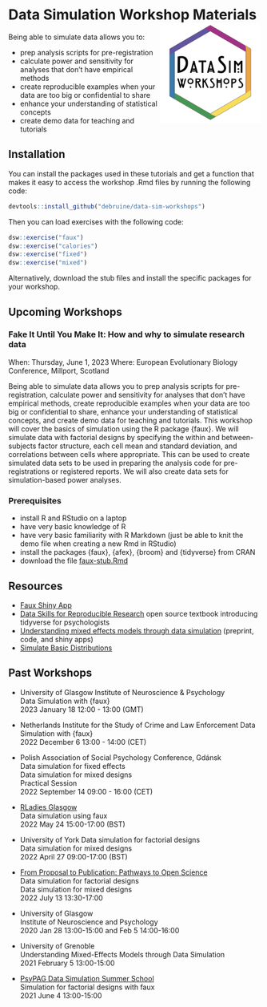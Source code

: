 
# Data Simulation Workshop Materials <img src="man/figures/logo.png" style="float:right; width:200px;" />

Being able to simulate data allows you to:

- prep analysis scripts for pre-registration
- calculate power and sensitivity for analyses that don’t have empirical
  methods
- create reproducible examples when your data are too big or
  confidential to share
- enhance your understanding of statistical concepts
- create demo data for teaching and tutorials

## Installation

You can install the packages used in these tutorials and get a function
that makes it easy to access the workshop .Rmd files by running the
following code:

``` r
devtools::install_github("debruine/data-sim-workshops")
```

Then you can load exercises with the following code:

``` r
dsw::exercise("faux")
dsw::exercise("calories")
dsw::exercise("fixed")
dsw::exercise("mixed")
```

Alternatively, download the stub files and install the specific packages
for your workshop.

## Upcoming Workshops

### Fake It Until You Make It: How and why to simulate research data

When: Thursday, June 1, 2023 Where: European Evolutionary Biology
Conference, Millport, Scotland

Being able to simulate data allows you to prep analysis scripts for
pre-registration, calculate power and sensitivity for analyses that
don’t have empirical methods, create reproducible examples when your
data are too big or confidential to share, enhance your understanding of
statistical concepts, and create demo data for teaching and tutorials.
This workshop will cover the basics of simulation using the R package
{faux}. We will simulate data with factorial designs by specifying the
within and between-subjects factor structure, each cell mean and
standard deviation, and correlations between cells where appropriate.
This can be used to create simulated data sets to be used in preparing
the analysis code for pre-registrations or registered reports. We will
also create data sets for simulation-based power analyses.

### Prerequisites

- install R and RStudio on a laptop
- have very basic knowledge of R
- have very basic familiarity with R Markdown (just be able to knit the
  demo file when creating a new Rmd in RStudio)
- install the packages {faux}, {afex}, {broom} and {tidyverse} from CRAN
- download the file
  [faux-stub.Rmd](https://raw.githubusercontent.com/debruine/data-sim-workshops/master/inst/stubs/faux-stub.Rmd)

<!--
### Data Simulation with {faux}

When: Wednesday, January 18 12:00 - 13:00 (GMT)  
Where: Methods & MetaScience, University of Glasgow

This session will cover the basics of simulation using {faux}. We will simulate data with factorial designs by specifying the within and between-subjects factor structure, each cell mean and standard deviation, and correlations between cells where appropriate. This can be used to create simulated data sets to be used in preparing the analysis code for pre-registrations or registered reports. We will also create data sets for simulation-based power analyses. Students will need to have very basic knowledge of R and R Markdown, and have installed {faux}, {afex}, {broom} and {tidyverse}.

#### Prep

* Install R packages from CRAN: `tidyverse`, `afex`, `faux`, and `broom`
* Download files:  [faux-stub.Rmd](https://raw.githubusercontent.com/debruine/data-sim-workshops/master/inst/stubs/faux-stub.Rmd)


### Data simulation for mixed designs

This session will cover simulating data for a mixed design, where trials are crossed with subjects. We will learn how to analyse this using {lme4}, with a focus on understanding how the simulation parameters correspond to the output. Finally, we will learn how to use simulation to calculate power. Students will need to have basic knowledge of R and R Markdown, some familiarity with mixed designs (even if they don't currently analyse them with mixed models) and have installed {faux}, {afex}, {tidyverse}, and {lme4}.

#### Prep

* Install R packages from CRAN: `tidyverse`, `afex`, `lme4`, `broom`, `broom.mixed`, `faux`
* Download files: [mixed-stub.Rmd](https://raw.githubusercontent.com/debruine/data-sim-workshops/master/inst/stubs/mixed-stub.Rmd)
-->

## Resources

- [Faux Shiny App](https://shiny.psy.gla.ac.uk/debruine/fauxapp/)
- [Data Skills for Reproducible
  Research](https://psyteachr.github.io/reprores/) open source textbook
  introducing tidyverse for psychologists
- [Understanding mixed effects models through data
  simulation](https://osf.io/3cz2e/) (preprint, code, and shiny apps)
- [Simulate Basic
  Distributions](https://shiny.psy.gla.ac.uk/debruine/simulate/)

## Past Workshops

- University of Glasgow Institute of Neuroscience & Psychology  
  Data Simulation with {faux}  
  2023 January 18 12:00 - 13:00 (GMT)

- Netherlands Institute for the Study of Crime and Law Enforcement Data
  Simulation with {faux}  
  2022 December 6 13:00 - 14:00 (CET)

- Polish Association of Social Psychology Conference, Gdánsk  
  Data simulation for fixed effects  
  Data simulation for mixed designs  
  Practical Session  
  2022 September 14 09:00 - 16:00 (CET)

- [RLadies
  Glasgow](https://www.meetup.com/rladies-glasgow/events/285942871/)  
  Data simulation using faux  
  2022 May 24 15:00-17:00 (BST)

- University of York Data simulation for factorial designs  
  Data simulation for mixed designs  
  2022 April 27 09:00-17:00 (BST)

- [From Proposal to Publication: Pathways to Open
  Science](https://www.dropbox.com/s/aydsuk6eahxumzu/OSW-Jul21.pdf?dl=0)  
  Data simulation for factorial designs  
  Data simulation for mixed designs  
  2022 July 13 13:30-17:00

- University of Glasgow  
  Institute of Neuroscience and Psychology  
  2020 Jan 28 13:00-15:00 and Feb 5 14:00-16:00

- University of Grenoble  
  Understanding Mixed-Effects Models through Data Simulation  
  2021 February 5 13:00-15:00

- [PsyPAG Data Simulation Summer
  School](https://simsummerschool.github.io/)  
  Simulation for factorial designs with faux  
  2021 June 4 13:00-15:00
